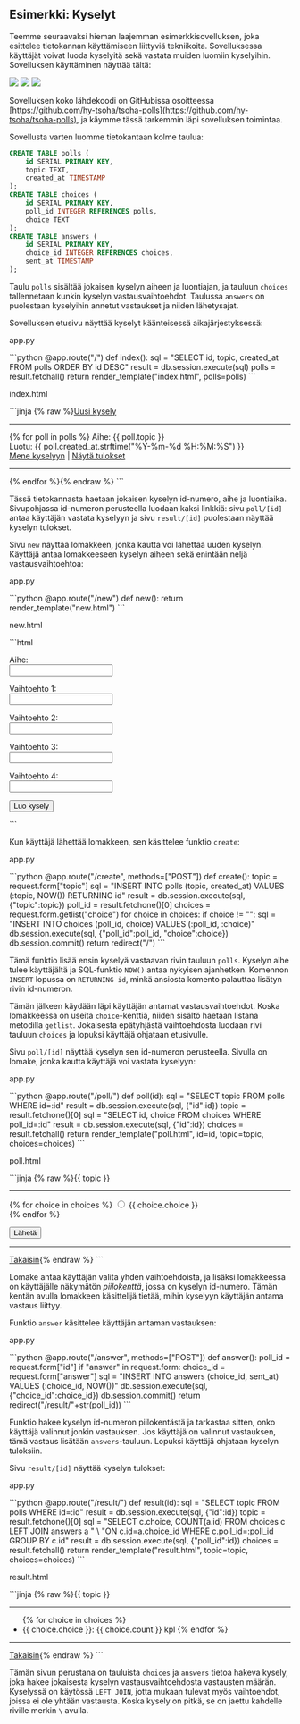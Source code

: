 ## Esimerkki: Kyselyt

Teemme seuraavaksi hieman laajemman esimerkkisovelluksen, joka esittelee tietokannan käyttämiseen liittyviä tekniikoita. Sovelluksessa käyttäjät voivat luoda kyselyitä sekä vastata muiden luomiin kyselyihin. Sovelluksen käyttäminen näyttää tältä:

<img class="screenshot" src="../assets/osa-2/kysely1.png">

<img class="screenshot" src="../assets/osa-2/kysely2.png">

<img class="screenshot" src="../assets/osa-2/kysely3.png">

Sovelluksen koko lähdekoodi on GitHubissa osoitteessa [https://github.com/hy-tsoha/tsoha-polls](https://github.com/hy-tsoha/tsoha-polls), ja käymme tässä tarkemmin läpi sovelluksen toimintaa.

Sovellusta varten luomme tietokantaan kolme taulua:

```sql
CREATE TABLE polls (
    id SERIAL PRIMARY KEY,
    topic TEXT,
    created_at TIMESTAMP
);
CREATE TABLE choices (
    id SERIAL PRIMARY KEY,
    poll_id INTEGER REFERENCES polls,
    choice TEXT
);
CREATE TABLE answers (
    id SERIAL PRIMARY KEY,
    choice_id INTEGER REFERENCES choices,
    sent_at TIMESTAMP
);
```

Taulu `polls` sisältää jokaisen kyselyn aiheen ja luontiajan, ja tauluun `choices` tallennetaan kunkin kyselyn vastausvaihtoehdot. Taulussa `answers` on puolestaan kyselyihin annetut vastaukset ja niiden lähetysajat.

Sovelluksen etusivu näyttää kyselyt käänteisessä aikajärjestyksessä:

<p class="code-title">app.py</p>
```python
@app.route("/")
def index():
    sql = "SELECT id, topic, created_at FROM polls ORDER BY id DESC"
    result = db.session.execute(sql)
    polls = result.fetchall()
    return render_template("index.html", polls=polls)
```

<p class="code-title">index.html</p>
```jinja
{% raw %}<a href="/new">Uusi kysely</a>
<hr>
{% for poll in polls %}
Aihe: {{ poll.topic }} <br>
Luotu: {{ poll.created_at.strftime("%Y-%m-%d %H:%M:%S") }} <br>
<a href="/poll/{{ poll.id }}">Mene kyselyyn</a> |
<a href="/result/{{ poll.id }}">Näytä tulokset</a> <br>
<hr>
{% endfor %}{% endraw %}
```

Tässä tietokannasta haetaan jokaisen kyselyn id-numero, aihe ja luontiaika. Sivupohjassa id-numeron perusteella luodaan kaksi linkkiä: sivu `poll/[id]` antaa käyttäjän vastata kyselyyn ja sivu `result/[id]` puolestaan näyttää kyselyn tulokset.

Sivu `new` näyttää lomakkeen, jonka kautta voi lähettää uuden kyselyn.
Käyttäjä antaa lomakkeeseen kyselyn aiheen sekä enintään neljä
vastausvaihtoehtoa:

<p class="code-title">app.py</p>
```python
@app.route("/new")
def new():
    return render_template("new.html")
```

<p class="code-title">new.html</p>
```html
<form action="/create" method="POST">
<p>Aihe:<br>
<input type="text" name="topic"></p>
<p>Vaihtoehto 1:<br>
<input type="text" name="choice"></p>
<p>Vaihtoehto 2:<br>
<input type="text" name="choice"></p>
<p>Vaihtoehto 3:<br>
<input type="text" name="choice"></p>
<p>Vaihtoehto 4:<br>
<input type="text" name="choice"></p>
<input type="submit" value="Luo kysely">
</form>
```

Kun käyttäjä lähettää lomakkeen, sen käsittelee funktio `create`:

<p class="code-title">app.py</p>
```python
@app.route("/create", methods=["POST"])
def create():
    topic = request.form["topic"]
    sql = "INSERT INTO polls (topic, created_at) VALUES (:topic, NOW()) RETURNING id"
    result = db.session.execute(sql, {"topic":topic})
    poll_id = result.fetchone()[0]
    choices = request.form.getlist("choice")
    for choice in choices:
        if choice != "":
            sql = "INSERT INTO choices (poll_id, choice) VALUES (:poll_id, :choice)"
            db.session.execute(sql, {"poll_id":poll_id, "choice":choice})
    db.session.commit()
    return redirect("/")
```

Tämä funktio lisää ensin kyselyä vastaavan rivin tauluun `polls`. Kyselyn aihe tulee käyttäjältä ja SQL-funktio `NOW()` antaa nykyisen ajanhetken. Komennon `INSERT` lopussa on `RETURNING id`, minkä ansiosta komento palauttaa lisätyn rivin id-numeron.

Tämän jälkeen käydään läpi käyttäjän antamat vastausvaihtoehdot. Koska lomakkeessa on useita `choice`-kenttiä, niiden sisältö haetaan listana metodilla `getlist`. Jokaisesta epätyhjästä vaihtoehdosta luodaan rivi tauluun `choices` ja lopuksi käyttäjä ohjataan etusivulle.

Sivu `poll/[id]` näyttää kyselyn sen id-numeron perusteella. Sivulla on lomake, jonka kautta käyttäjä voi vastata kyselyyn:

<p class="code-title">app.py</p>
```python
@app.route("/poll/<int:id>")
def poll(id):
    sql = "SELECT topic FROM polls WHERE id=:id"
    result = db.session.execute(sql, {"id":id})
    topic = result.fetchone()[0]
    sql = "SELECT id, choice FROM choices WHERE poll_id=:id"
    result = db.session.execute(sql, {"id":id})
    choices = result.fetchall()
    return render_template("poll.html", id=id, topic=topic, choices=choices)
```

<p class="code-title">poll.html</p>
```jinja
{% raw %}{{ topic }}
<hr>
<form action="/answer" method="POST">
{% for choice in choices %}
<input type="radio" name="answer" value="{{ choice.id }}"> {{ choice.choice }} <br>
{% endfor %}
<p>
<input type="submit" value="Lähetä">
<input type="hidden" name="id" value="{{ id }}">
</form>
<hr>
<a href="/">Takaisin</a>{% endraw %}
```

Lomake antaa käyttäjän valita yhden vaihtoehdoista, ja lisäksi lomakkeessa on käyttäjälle näkymätön _piilokenttä_, jossa on kyselyn id-numero. Tämän kentän avulla lomakkeen käsittelijä tietää, mihin kyselyyn käyttäjän antama vastaus liittyy.

Funktio `answer` käsittelee käyttäjän antaman vastauksen:

<p class="code-title">app.py</p>
```python
@app.route("/answer", methods=["POST"])
def answer():
    poll_id = request.form["id"]
    if "answer" in request.form:
        choice_id = request.form["answer"]
        sql = "INSERT INTO answers (choice_id, sent_at) VALUES (:choice_id, NOW())"
        db.session.execute(sql, {"choice_id":choice_id})
        db.session.commit()
    return redirect("/result/"+str(poll_id))
```

Funktio hakee kyselyn id-numeron piilokentästä ja tarkastaa sitten, onko käyttäjä valinnut jonkin vastauksen. Jos käyttäjä on valinnut vastauksen, tämä vastaus lisätään `answers`-tauluun. Lopuksi käyttäjä ohjataan kyselyn tuloksiin.

Sivu `result/[id]` näyttää kyselyn tulokset:

<p class="code-title">app.py</p>
```python
@app.route("/result/<int:id>")
def result(id):
    sql = "SELECT topic FROM polls WHERE id=:id"
    result = db.session.execute(sql, {"id":id})
    topic = result.fetchone()[0]
    sql = "SELECT c.choice, COUNT(a.id) FROM choices c LEFT JOIN answers a " \
          "ON c.id=a.choice_id WHERE c.poll_id=:poll_id GROUP BY c.id"
    result = db.session.execute(sql, {"poll_id":id})
    choices = result.fetchall()
    return render_template("result.html", topic=topic, choices=choices)
```

<p class="code-title">result.html</p>
```jinja
{% raw %}{{ topic }}
<hr>
<ul>
{% for choice in choices %}
<li> {{ choice.choice }}: {{ choice.count }} kpl
{% endfor %}
</ul>
<hr>
<a href="/">Takaisin</a>{% endraw %}
```

Tämän sivun perustana on tauluista `choices` ja `answers` tietoa hakeva kysely, joka hakee jokaisesta kyselyn vastausvaihtoehdosta vastausten määrän. Kyselyssä on käytössä `LEFT JOIN`, jotta mukaan tulevat myös vaihtoehdot, joissa ei ole yhtään vastausta. Koska kysely on pitkä, se on jaettu kahdelle riville merkin `\` avulla.

